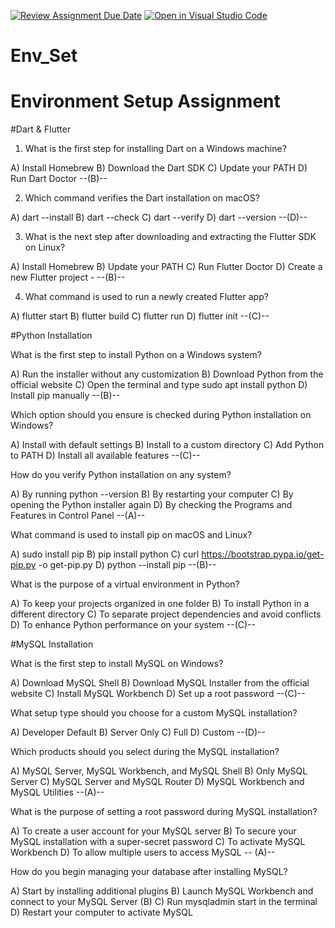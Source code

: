 [![Review Assignment Due Date](https://classroom.github.com/assets/deadline-readme-button-22041afd0340ce965d47ae6ef1cefeee28c7c493a6346c4f15d667ab976d596c.svg)](https://classroom.github.com/a/vnsr1XuU)
[![Open in Visual Studio Code](https://classroom.github.com/assets/open-in-vscode-2e0aaae1b6195c2367325f4f02e2d04e9abb55f0b24a779b69b11b9e10269abc.svg)](https://classroom.github.com/online_ide?assignment_repo_id=15707721&assignment_repo_type=AssignmentRepo)
# Env_Set

# Environment Setup Assignment

#Dart & Flutter

1. What is the first step for installing Dart on a Windows machine?

A) Install Homebrew
B) Download the Dart SDK 
C) Update your PATH
D) Run Dart Doctor 
--(B)--

2. Which command verifies the Dart installation on macOS?

A) dart --install
B) dart --check
C) dart --verify
D) dart --version 
--(D)--

3. What is the next step after downloading and extracting the Flutter SDK on Linux?

A) Install Homebrew
B) Update your PATH 
C) Run Flutter Doctor
D) Create a new Flutter project -
--(B)--

4. What command is used to run a newly created Flutter app?

A) flutter start
B) flutter build
C) flutter run 
D) flutter init
--(C)--

#Python Installation

What is the first step to install Python on a Windows system?

A) Run the installer without any customization
B) Download Python from the official website 
C) Open the terminal and type sudo apt install python
D) Install pip manually
--(B)--

Which option should you ensure is checked during Python installation on Windows?

A) Install with default settings
B) Install to a custom directory
C) Add Python to PATH 
D) Install all available features
--(C)--

How do you verify Python installation on any system?

A) By running python --version 
B) By restarting your computer
C) By opening the Python installer again
D) By checking the Programs and Features in Control Panel
--(A)--

What command is used to install pip on macOS and Linux?

A) sudo install pip
B) pip install python 
C) curl https://bootstrap.pypa.io/get-pip.py -o get-pip.py
D) python --install pip
--(B)--

What is the purpose of a virtual environment in Python?

A) To keep your projects organized in one folder
B) To install Python in a different directory
C) To separate project dependencies and avoid conflicts 
D) To enhance Python performance on your system
--(C)--

#MySQL Installation

What is the first step to install MySQL on Windows?

A) Download MySQL Shell
B) Download MySQL Installer from the official website 
C) Install MySQL Workbench
D) Set up a root password
--(C)--

What setup type should you choose for a custom MySQL installation?

A) Developer Default
B) Server Only
C) Full
D) Custom 
--(D)--

Which products should you select during the MySQL installation?

A) MySQL Server, MySQL Workbench, and MySQL Shell 
B) Only MySQL Server
C) MySQL Server and MySQL Router
D) MySQL Workbench and MySQL Utilities
--(A)--

What is the purpose of setting a root password during MySQL installation?

A) To create a user account for your MySQL server
B) To secure your MySQL installation with a super-secret password
C) To activate MySQL Workbench
D) To allow multiple users to access MySQL
-- (A)--

How do you begin managing your database after installing MySQL?

A) Start by installing additional plugins
B) Launch MySQL Workbench and connect to your MySQL Server (B)
C) Run mysqladmin start in the terminal
D) Restart your computer to activate MySQL

